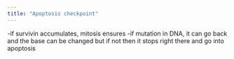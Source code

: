 ```yaml
---
title: "Apoptosis checkpoint"
---
```

-if survivin accumulates, mitosis ensures
-if mutation in DNA, it can go back and the base can be changed but if not then it stops right there and go into apoptosis

